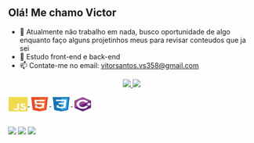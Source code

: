 ## Olá! Me chamo Victor

- 🔭 Atualmente não trabalho em nada, busco oportunidade de algo enquanto faço alguns projetinhos meus para revisar conteudos que ja sei
- 🌱 Estudo front-end e back-end
- 📫 Contate-me no email: vitorsantos.vs358@gmail.com

<div align="center">
  <a href="https://github.com/Japa121">
  <img height="180em" src="https://github-readme-stats.vercel.app/api?username=Japa121&show_icons=true&theme=synthwave&include_all_commits=true&count_private=true"/>
  <img height="180em" src="https://github-readme-stats.vercel.app/api/top-langs/?username=Japa121&layout=compact&langs_count=7&theme=synthwave"/>
</div>

<div style="display: inline_block"><br>
  <img align="center" alt="Japa-Js" height="30" width="40" src="https://raw.githubusercontent.com/devicons/devicon/master/icons/javascript/javascript-plain.svg">
  <img align="center" alt="Japa-HTML" height="30" width="40" src="https://raw.githubusercontent.com/devicons/devicon/master/icons/html5/html5-original.svg">
  <img align="center" alt="Japa-CSS" height="30" width="40" src="https://raw.githubusercontent.com/devicons/devicon/master/icons/css3/css3-original.svg">
  <img align="center" alt="Japa-Csharp" height="30" width="40" src="https://raw.githubusercontent.com/devicons/devicon/master/icons/csharp/csharp-original.svg">

</div>
<br>
<div>
  
  <a href="https://instagram.com/vito0r___" target="_blank"><img src="https://img.shields.io/badge/-Instagram-%23E4405F?style=for-the-badge&logo=instagram&logoColor=white" target="_blank"></a>
  <a href = "mailto:vitorsantos.vs358@gmail.com"><img src="https://img.shields.io/badge/-Gmail-%23333?style=for-the-badge&logo=gmail&logoColor=white" target="_blank"></a>
  <a href="https://www.linkedin.com/in/victor-guilherme-ab032823b/" target="_blank"><img src="https://img.shields.io/badge/-LinkedIn-%230077B5?style=for-the-badge&logo=linkedin&logoColor=white" target="_blank"></a> 
 
  </div>
 
